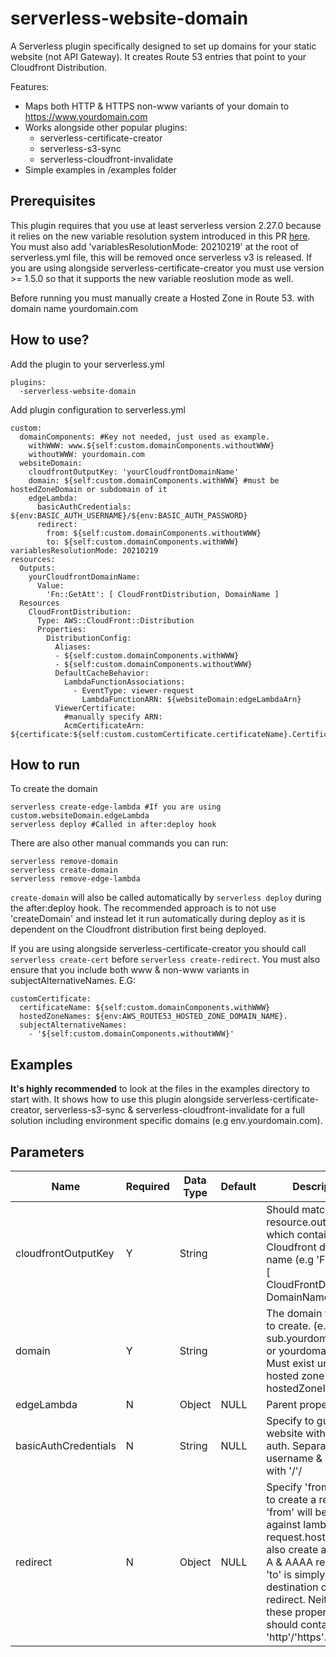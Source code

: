# serverless-website-domain

A Serverless plugin specifically designed to set up domains for your static website (not API Gateway). It creates Route 53 entries that point to your Cloudfront Distribution.

Features:

 - Maps both HTTP & HTTPS non-www variants of your domain to https://www.yourdomain.com
 - Works alongside other popular plugins:
	 - serverless-certificate-creator
	 - serverless-s3-sync
	 - serverless-cloudfront-invalidate
 - Simple examples in /examples folder

## Prerequisites

This plugin requires that you use at least serverless version 2.27.0 because it relies on the new variable resolution system introduced in this PR [here](https://github.com/serverless/serverless/pull/8987/files). You must also add 'variablesResolutionMode: 20210219' at the root of serverless.yml file, this will be removed once serverless v3 is released. If you are using alongside serverless-certificate-creator
you must use version >= 1.5.0 so that it supports the new variable reoslution mode as well.

Before running you must manually create a Hosted Zone in Route 53. with domain name yourdomain.com

## How to use?

Add the plugin to your serverless.yml

    plugins:
      -serverless-website-domain


Add plugin configuration to serverless.yml

    custom:
      domainComponents: #Key not needed, just used as example.
        withWWW: www.${self:custom.domainComponents.withoutWWW}
        withoutWWW: yourdomain.com
      websiteDomain:
        cloudfrontOutputKey: 'yourCloudfrontDomainName'
        domain: ${self:custom.domainComponents.withWWW} #must be hostedZoneDomain or subdomain of it
        edgeLambda:
          basicAuthCredentials: ${env:BASIC_AUTH_USERNAME}/${env:BASIC_AUTH_PASSWORD}
          redirect:
            from: ${self:custom.domainComponents.withoutWWW}
            to: ${self:custom.domainComponents.withWWW}
    variablesResolutionMode: 20210219
    resources:
      Outputs:
        yourCloudfrontDomainName:
          Value:
            'Fn::GetAtt': [ CloudFrontDistribution, DomainName ]
      Resources
        CloudFrontDistribution:
          Type: AWS::CloudFront::Distribution
          Properties:
            DistributionConfig:
              Aliases:
              - ${self:custom.domainComponents.withWWW}
              - ${self:custom.domainComponents.withoutWWW}
              DefaultCacheBehavior:
                LambdaFunctionAssociations:
                  - EventType: viewer-request
                    LambdaFunctionARN: ${websiteDomain:edgeLambdaArn}
              ViewerCertificate:
                #manually specify ARN:
                AcmCertificateArn: ${certificate:${self:custom.customCertificate.certificateName}.CertificateArn}

## How to run

To create the domain

```
serverless create-edge-lambda #If you are using custom.websiteDomain.edgeLambda
serverless deploy #Called in after:deploy hook
```
There are also other manual commands you can run:

```
serverless remove-domain
serverless create-domain
serverless remove-edge-lambda
```

`create-domain` will also be called automatically by `serverless deploy` during the after:deploy hook. The recommended approach is to not use 'createDomain' and instead let it run automatically during deploy as it is dependent on the Cloudfront distribution first being deployed.

If you are using alongside serverless-certificate-creator you should call `serverless create-cert` before `serverless create-redirect`. You must also ensure that you include both www & non-www variants in subjectAlternativeNames. E.G:

    customCertificate:
      certificateName: ${self:custom.domainComponents.withWWW}
      hostedZoneNames: ${env:AWS_ROUTE53_HOSTED_ZONE_DOMAIN_NAME}.
      subjectAlternativeNames:
        - '${self:custom.domainComponents.withoutWWW}'

## Examples

**It's highly recommended** to look at the files in the examples directory to start with. It shows how to use this plugin alongside serverless-certificate-creator, serverless-s3-sync & serverless-cloudfront-invalidate for a full solution including environment specific domains (e.g env.yourdomain.com).

## Parameters

| Name                | Required | Data Type | Default | Description                                                                                                                                                                       |
|---------------------|----------|-----------|---------|-----------------------------------------------------------------------------------------------------------------------------------------------------------------------------------|
| cloudfrontOutputKey |     Y    |   String  |         | Should match key in resource.outputs which contains Cloudfront domain name (e.g 'Fn::GetAtt': [ CloudFrontDistribution, DomainName ]).                                            |
| domain              |     Y    |   String  |         | The domain you want to create. (e.g sub.yourdomain.com or yourdomain.com). Must exist under hosted zone of hostedZoneId.                                                          |
| edgeLambda          |     N    |  Object  | NULL   | Parent property                                                          |
| basicAuthCredentials          |     N    |  String  | NULL   | Specify to guard website with basic auth. Separate username & password with '/'/                                                          |
| redirect          |     N    |  Object  | NULL   | Specify 'from' and 'to' to create a redirect. 'from' will be matched against lambda request.host[0]. It will also create a route 53 A & AAAA record for it. 'to' is simply the destination of the redirect. Neither of these properties should contain 'http'/'https'.                                                     |
